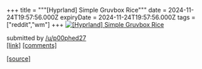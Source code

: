 +++
title = """[Hyprland] Simple Gruvbox Rice"""
date = 2024-11-24T19:57:56.000Z
expiryDate = 2024-11-24T19:57:56.000Z
tags = ["reddit","wm"]
+++
[![[Hyprland] Simple Gruvbox Rice](https://preview.redd.it/q2l9ro3anw2e1.png?width=640&crop=smart&auto=webp&s=eb7ae97fb1a2dc103fb7eacb5e84980109057782 "[Hyprland] Simple Gruvbox Rice")](https://www.reddit.com/r/unixporn/comments/1gyzx58/hyprland_simple_gruvbox_rice/)

submitted by [/u/p00phed27](https://www.reddit.com/user/p00phed27)  
[\[link\]](https://i.redd.it/q2l9ro3anw2e1.png) [\[comments\]](https://www.reddit.com/r/unixporn/comments/1gyzx58/hyprland_simple_gruvbox_rice/)

[[source]](https://www.reddit.com/r/unixporn/comments/1gyzx58/hyprland_simple_gruvbox_rice/)
